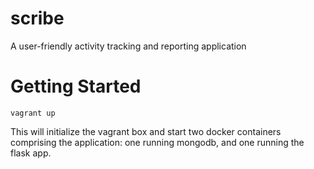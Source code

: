 scribe
======

A user-friendly activity tracking and reporting application

# Getting Started

    vagrant up

This will initialize the vagrant box and start two docker containers comprising the application: one running mongodb, and one running the flask app.
